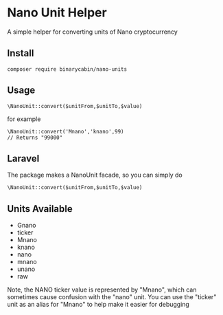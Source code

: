 # Nano Unit Helper

A simple helper for converting units of Nano cryptocurrency

## Install

```
composer require binarycabin/nano-units
```

## Usage

```
\NanoUnit::convert($unitFrom,$unitTo,$value)
```

for example

```
\NanoUnit::convert('Mnano','knano',99)
// Returns "99000"
```

## Laravel

The package makes a NanoUnit facade, so you can simply do

```
\NanoUnit::convert($unitFrom,$unitTo,$value)
```

## Units Available

- Gnano
- ticker
- Mnano
- knano
- nano
- mnano
- unano
- raw

Note, the NANO ticker value is represented by "Mnano", which can sometimes cause confusion with the "nano" unit. You can use the "ticker" unit as an alias for "Mnano" to help make it easier for debugging
